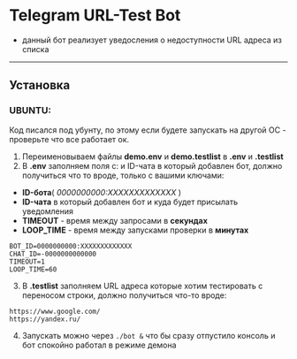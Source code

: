 # Telegram URL-Test Bot
- данный бот реализует уведосления о недоступности URL адреса из списка
------------

## Установка
### UBUNTU:
Код писался под убунту, по этому если будете запускать на другой ОС - проверьте что все работает ок.
1. Переименовываем файлы **demo.env** и **demo.testlist** в **.env** и **.testlist**
2. В **.env** заполняем поля с:  и ID-чата в который добавлен бот, должно получиться что то вроде, только с вашими ключами:
 * **ID-бота**( _0000000000:ХХХХХХХХХХХХХ_ )
 * **ID-чата** в который добавлен бот и куда будет присылать уведомления
 * **TIMEOUT** - время между запросами в **секундах**
 * **LOOP_TIME** - время между запусками проверки в **минутах**
 ```
BOT_ID=0000000000:ХХХХХХХХХХХХХ
CHAT_ID=-0000000000000
TIMEOUT=1
LOOP_TIME=60
 ```
3. В **.testlist** заполняем URL адреса которые хотим тестировать с переносом строки, должно получиться что-то вроде:
```
https://www.google.com/
https://yandex.ru/
```
4. Запускать можно через ```./bot &``` что бы сразу отпустило консоль и бот спокойно работал в режиме демона
